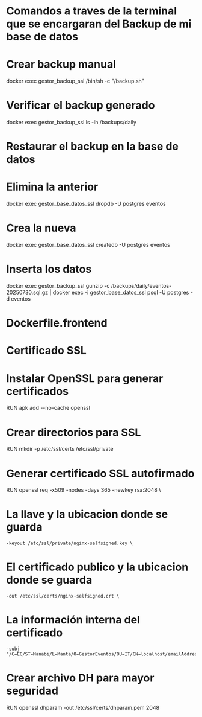 # Comandos a traves de la terminal que se encargaran del Backup de mi base de datos
# Crear backup manual
docker exec gestor_backup_ssl /bin/sh -c "/backup.sh"

# Verificar el backup generado
docker exec gestor_backup_ssl ls -lh /backups/daily

# Restaurar el backup en la base de datos
# Elimina la anterior
docker exec gestor_base_datos_ssl dropdb -U postgres eventos
# Crea la nueva
docker exec gestor_base_datos_ssl createdb -U postgres eventos
# Inserta los datos
docker exec gestor_backup_ssl gunzip -c /backups/daily/eventos-20250730.sql.gz | docker exec -i gestor_base_datos_ssl psql -U postgres -d eventos
###
###
###
###
# Dockerfile.frontend
# Certificado SSL
# Instalar OpenSSL para generar certificados
RUN apk add --no-cache openssl

# Crear directorios para SSL
RUN mkdir -p /etc/ssl/certs /etc/ssl/private

# Generar certificado SSL autofirmado
RUN openssl req -x509 -nodes -days 365 -newkey rsa:2048 \
# La llave y la ubicacion donde se guarda
    -keyout /etc/ssl/private/nginx-selfsigned.key \
# El certificado publico y la ubicacion donde se guarda
    -out /etc/ssl/certs/nginx-selfsigned.crt \
# La información interna del certificado
    -subj "/C=EC/ST=Manabi/L=Manta/O=GestorEventos/OU=IT/CN=localhost/emailAddress=admin@gestoreventos.ec"

# Crear archivo DH para mayor seguridad
RUN openssl dhparam -out /etc/ssl/certs/dhparam.pem 2048